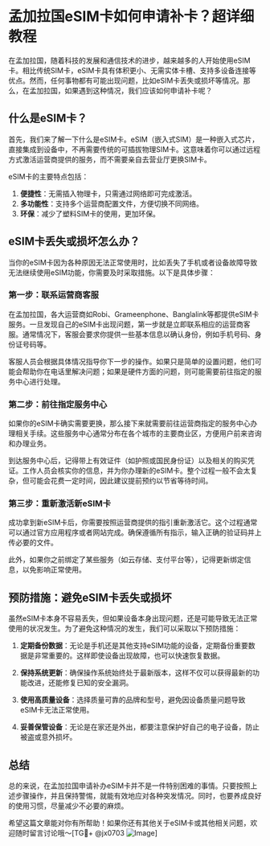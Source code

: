 # 孟加拉国eSIM卡如何申请补卡？超详细教程

在孟加拉国，随着科技的发展和通信技术的进步，越来越多的人开始使用eSIM卡。相比传统SIM卡，eSIM卡具有体积更小、无需实体卡槽、支持多设备连接等优点。然而，任何事物都有可能出现问题，比如eSIM卡丢失或损坏等情况。那么，在孟加拉国，如果遇到这种情况，我们应该如何申请补卡呢？

## 什么是eSIM卡？

首先，我们来了解一下什么是eSIM卡。eSIM（嵌入式SIM）是一种嵌入式芯片，直接集成到设备中，不再需要传统的可插拔物理SIM卡。这意味着你可以通过远程方式激活运营商提供的服务，而不需要亲自去营业厅更换SIM卡。

eSIM卡的主要特点包括：

1. **便捷性**：无需插入物理卡，只需通过网络即可完成激活。
2. **多功能性**：支持多个运营商配置文件，方便切换不同网络。
3. **环保**：减少了塑料SIM卡的使用，更加环保。

## eSIM卡丢失或损坏怎么办？

当你的eSIM卡因为各种原因无法正常使用时，比如丢失了手机或者设备故障导致无法继续使用eSIM功能，你需要及时采取措施。以下是具体步骤：

### 第一步：联系运营商客服

在孟加拉国，各大运营商如Robi、Grameenphone、Banglalink等都提供eSIM卡服务。一旦发现自己的eSIM卡出现问题，第一步就是立即联系相应的运营商客服。通常情况下，客服会要求你提供一些基本信息以确认身份，例如手机号码、身份证号码等。

客服人员会根据具体情况指导你下一步的操作。如果只是简单的设置问题，他们可能会帮助你在电话里解决问题；如果是硬件方面的问题，则可能需要前往指定的服务中心进行处理。

### 第二步：前往指定服务中心

如果你的eSIM卡确实需要更换，那么接下来就需要前往运营商指定的服务中心办理相关手续。这些服务中心通常分布在各个城市的主要商业区，方便用户前来咨询和办理业务。

到达服务中心后，记得带上有效证件（如护照或国民身份证）以及相关的购买凭证。工作人员会核实你的信息，并为你办理新的eSIM卡。整个过程一般不会太复杂，但可能会花费一定时间，因此建议提前预约以节省等待时间。

### 第三步：重新激活新eSIM卡

成功拿到新eSIM卡后，你需要按照运营商提供的指引重新激活它。这个过程通常可以通过官方应用程序或者网站完成。确保遵循所有指示，输入正确的验证码并上传必要的文件。

此外，如果你之前绑定了某些服务（如云存储、支付平台等），记得更新绑定信息，以免影响正常使用。

## 预防措施：避免eSIM卡丢失或损坏

虽然eSIM卡本身不容易丢失，但如果设备本身出现问题，还是可能导致无法正常使用的状况发生。为了避免这种情况的发生，我们可以采取以下预防措施：

1. **定期备份数据**：无论是手机还是其他支持eSIM功能的设备，定期备份重要数据是非常重要的。这样即使设备出现故障，也可以快速恢复数据。
   
2. **保持系统更新**：确保操作系统始终处于最新版本，这样不仅可以获得最新的功能改进，还能修复已知的安全漏洞。
   
3. **使用高质量设备**：选择质量可靠的品牌和型号，避免因设备质量问题导致eSIM卡无法正常使用。

4. **妥善保管设备**：无论是在家还是外出，都要注意保护好自己的电子设备，防止被盗或意外损坏。

## 总结

总的来说，在孟加拉国申请补办eSIM卡并不是一件特别困难的事情。只要按照上述步骤操作，并且保持警惕，就能有效地应对各种突发情况。同时，也要养成良好的使用习惯，尽量减少不必要的麻烦。

希望这篇文章能对你有所帮助！如果你还有其他关于eSIM卡或其他相关问题，欢迎随时留言讨论哦～[TG💪+ @jx0703 ![Image](https://github.com/user-attachments/assets/dbca1d08-cadb-493c-b0ec-ad6f7a83f270)]